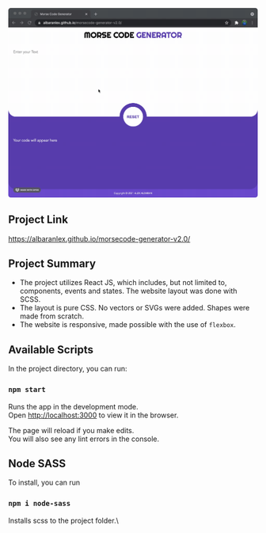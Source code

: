 ![ScreenShot](./src/img/screenshots/screenshot-01.gif)

## Project Link

<https://albaranlex.github.io/morsecode-generator-v2.0/>

## Project Summary

- The project utilizes React JS, which includes, but not limited to, components, events and states. The website layout was done with SCSS.
- The layout is pure CSS. No vectors or SVGs were added. Shapes were made from scratch.
- The website is responsive, made possible with the use of `flexbox`.

## Available Scripts

In the project directory, you can run:

### `npm start`

Runs the app in the development mode.\
Open [http://localhost:3000](http://localhost:3000) to view it in the browser.

The page will reload if you make edits.\
You will also see any lint errors in the console.

## Node SASS

To install, you can run

### `npm i node-sass`

Installs scss to the project folder.\
